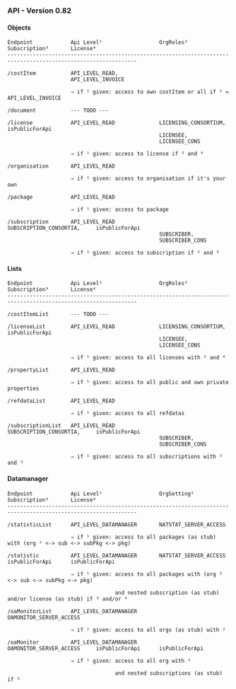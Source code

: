 
### API - Version 0.82


#### Objects
    
    Endpoint            Api Level¹                  OrgRoles²                   Subscription³       License⁴     
    ---------------------------------------------------------------------------------------------------------------
    
    /costItem           API_LEVEL_READ,
                        API_LEVEL_INVOICE
                        
                        ⇒ if ¹ given: access to own costItem or all if ¹ = API_LEVEL_INVOICE
    
    /document           --- TODO ---
    
    /license            API_LEVEL_READ              LICENSING_CONSORTIUM,                           isPublicForApi
                                                    LICENSEE,
                                                    LICENSEE_CONS
    
                        ⇒ if ¹ given: access to license if ² and ⁴ 
            
    /organisation       API_LEVEL_READ
    
                        ⇒ if ¹ given: access to organisation if it's your own
         
    /package            API_LEVEL_READ
    
                        ⇒ if ¹ given: access to package 
    
    /subscription       API_LEVEL_READ              SUBSCRIPTION_CONSORTIA,     isPublicForApi
                                                    SUBSCRIBER,
                                                    SUBSCRIBER_CONS
    
                        ⇒ if ¹ given: access to subscription if ² and ³


#### Lists
    
    Endpoint            Api Level¹                  OrgRoles²                   Subscription³       License⁴     
    ---------------------------------------------------------------------------------------------------------------
        
    /costItemList       --- TODO ---
    
    /licenseList        API_LEVEL_READ              LICENSING_CONSORTIUM,                           isPublicForApi
                                                    LICENSEE,
                                                    LICENSEE_CONS
                                                    
                        ⇒ if ¹ given: access to all licenses with ² and ⁴
    
    /propertyList       API_LEVEL_READ
    
                        ⇒ if ¹ given: access to all public and own private properties
    
    /refdataList        API_LEVEL_READ
    
                        ⇒ if ¹ given: access to all refdatas
    
    /subscriptionList   API_LEVEL_READ              SUBSCRIPTION_CONSORTIA,     isPublicForApi
                                                    SUBSCRIBER,
                                                    SUBSCRIBER_CONS
                                                        
                        ⇒ if ¹ given: access to all subscriptions with ² and ³ 


#### Datamanager
    
    Endpoint            Api Level¹                  OrgSetting²                 Subscription³       License⁴     
    ---------------------------------------------------------------------------------------------------------------
    
    /statisticList      API_LEVEL_DATAMANAGER       NATSTAT_SERVER_ACCESS
    
                        ⇒ if ¹ given: access to all packages (as stub) with (org ² <-> sub <-> subPkg <-> pkg)
    
    /statistic          API_LEVEL_DATAMANAGER       NATSTAT_SERVER_ACCESS       isPublicForApi      isPublicForApi      
    
                        ⇒ if ¹ given: access to all packages with (org ² <-> sub <-> subPkg <-> pkg)
      
                                      and nested subscription (as stub) and/or license (as stub) if ³ and/or ⁴
    
    /oaMonitorList      API_LEVEL_DATAMANAGER       OAMONITOR_SERVER_ACCESS
    
                        ⇒ if ¹ given: access to all orgs (as stub) with ²
    
    /oaMonitor          API_LEVEL_DATAMANAGER       OAMONITOR_SERVER_ACCESS     isPublicForApi      isPublicForApi
    
                        ⇒ if ¹ given: access to all org with ²
          
                                      and nested subscriptions (as stub) if ³
 